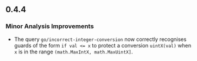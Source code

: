 ## 0.4.4

### Minor Analysis Improvements

* The query `go/incorrect-integer-conversion` now correctly recognises guards of the form `if val <= x` to protect a conversion `uintX(val)` when `x` is in the range `(math.MaxIntX, math.MaxUintX]`.

